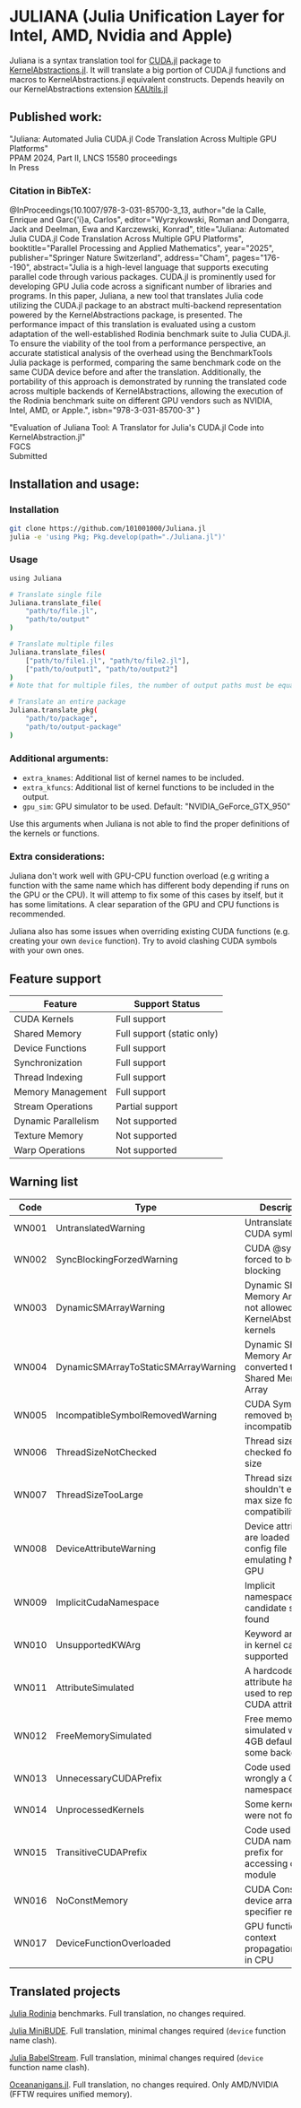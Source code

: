 # JULIANA (**J**ulia **U**nification **L**ayer for **I**ntel, **A**MD, **N**vidia and **A**pple)

Juliana is a syntax translation tool for [CUDA.jl](https://github.com/JuliaGPU/CUDA.jl) package to [KernelAbstractions.jl](https://github.com/JuliaGPU/KernelAbstractions.jl). It will translate a big portion of CUDA.jl functions and macros to KernelAbstractions.jl equivalent constructs. Depends heavily on our KernelAbstractions extension [KAUtils.jl](https://github.com/artecs-group/KAUtils.jl)

## Published work:
"Juliana: Automated Julia CUDA.jl Code Translation Across Multiple GPU Platforms" </br>
PPAM 2024, Part II, LNCS 15580 proceedings </br>
In Press </br>


### Citation in BibTeX:
@InProceedings{10.1007/978-3-031-85700-3_13,
    author="de la Calle, Enrique
    and Garc{\'i}a, Carlos",
    editor="Wyrzykowski, Roman
    and Dongarra, Jack
    and Deelman, Ewa
    and Karczewski, Konrad",
    title="Juliana: Automated Julia CUDA.jl Code Translation Across Multiple GPU Platforms",
    booktitle="Parallel Processing and Applied Mathematics",
    year="2025",
    publisher="Springer Nature Switzerland",
    address="Cham",
    pages="176--190",
    abstract="Julia is a high-level language that supports executing parallel code through various packages. CUDA.jl is prominently used for developing GPU Julia code across a significant number of libraries and programs. In this paper, Juliana, a new tool that translates Julia code utilizing the CUDA.jl package to an abstract multi-backend representation powered by the KernelAbstractions package, is presented. The performance impact of this translation is evaluated using a custom adaptation of the well-established Rodinia benchmark suite to Julia CUDA.jl. To ensure the viability of the tool from a performance perspective, an accurate statistical analysis of the overhead using the BenchmarkTools Julia package is performed, comparing the same benchmark code on the same CUDA device before and after the translation. Additionally, the portability of this approach is demonstrated by running the translated code across multiple backends of KernelAbstractions, allowing the execution of the Rodinia benchmark suite on different GPU vendors such as NVIDIA, Intel, AMD, or Apple.",
    isbn="978-3-031-85700-3"
}


"Evaluation of Juliana Tool:  A Translator for Julia's CUDA.jl Code into KernelAbstraction.jl" </br>
FGCS </br>
Submitted </br>

## Installation and usage:


### Installation
```bash
git clone https://github.com/101001000/Juliana.jl
julia -e 'using Pkg; Pkg.develop(path="./Juliana.jl")'
```


### Usage
```bash
using Juliana

# Translate single file
Juliana.translate_file(
    "path/to/file.jl",
    "path/to/output"
)

# Translate multiple files
Juliana.translate_files(
    ["path/to/file1.jl", "path/to/file2.jl"],
    ["path/to/output1", "path/to/output2"]
)
# Note that for multiple files, the number of output paths must be equal to the number of input files

# Translate an entire package
Juliana.translate_pkg(
    "path/to/package",
    "path/to/output-package"
)
```

### Additional arguments:
- `extra_knames`: Additional list of kernel names to be included.
- `extra_kfuncs`: Additional list of kernel functions to be included in the output.
- `gpu_sim`: GPU simulator to be used. Default: "NVIDIA_GeForce_GTX_950"

Use this arguments when Juliana is not able to find the proper definitions of the kernels or functions.

### Extra considerations:
Juliana don't work well with GPU-CPU function overload (e.g writing a function with the same name which has different body depending if runs on the GPU or the CPU). It will attemp to fix some of this cases by itself, but it has some limitations. A clear separation of the GPU and CPU functions is recommended.

Juliana also has some issues when overriding existing CUDA functions (e.g. creating your own `device` function). Try to avoid clashing CUDA symbols with your own ones.


## Feature support
| Feature | Support Status |
| ------- | ------------- |
| CUDA Kernels | Full support |
| Shared Memory | Full support (static only) |
| Device Functions | Full support |
| Synchronization | Full support |
| Thread Indexing | Full support |
| Memory Management | Full support |
| Stream Operations | Partial support |
| Dynamic Parallelism | Not supported |
| Texture Memory | Not supported |
| Warp Operations | Not supported |


## Warning list
| Code | Type | Description | Impact |
|------|------|-------------|---------|
| WN001 | UntranslatedWarning | Untranslated CUDA symbol | Non-critical |
| WN002 | SyncBlockingForzedWarning | CUDA @sync forced to be blocking | Performance impact |
| WN003 | DynamicSMArrayWarning | Dynamic Shared Memory Arrays not allowed inside KernelAbstractions kernels | Breaking |
| WN004 | DynamicSMArrayToStaticSMArrayWarning | Dynamic Shared Memory Array converted to Static Shared Memory Array | Requires const size |
| WN005 | IncompatibleSymbolRemovedWarning | CUDA Symbol removed by incompatibility | Breaking |
| WN006 | ThreadSizeNotChecked | Thread size not checked for max size | Performance risk |
| WN007 | ThreadSizeTooLarge | Thread size shouldn't exceed max size for compatibility | Compatibility risk |
| WN008 | DeviceAttributeWarning | Device attributes are loaded from a config file emulating Nvidia GPU | Simulation only |
| WN009 | ImplicitCudaNamespace | Implicit namespace candidate symbol found | Code conflict risk |
| WN010 | UnsupportedKWArg | Keyword argument in kernel call not supported | Breaking |
| WN011 | AttributeSimulated | A hardcoded attribute has been used to replace a CUDA attribute | Simulation only |
| WN012 | FreeMemorySimulated | Free memory simulated with 4GB default for some backends | Resource limitation |
| WN013 | UnnecessaryCUDAPrefix | Code used wrongly a CUDA namespace prefix | Code style |
| WN014 | UnprocessedKernels | Some kernels were not found | Breaking |
| WN015 | TransitiveCUDAPrefix | Code used a CUDA namespace prefix for accessing other module | Code style |
| WN016 | NoConstMemory | CUDA Const device array specifier removed | Performance impact |
| WN017 | DeviceFunctionOverloaded | GPU function with context propagation used in CPU | Potential conflict |

## Translated projects
[Julia Rodinia](https://github.com/JuliaParallel/rodinia) benchmarks. Full translation, no changes required.

[Julia MiniBUDE](https://github.com/UoB-HPC/miniBUDE/tree/main/src/julia/miniBUDE.jl). Full translation, minimal changes required (`device` function name clash).

[Julia BabelStream](https://github.com/UoB-HPC/BabelStream/tree/main/src/julia/JuliaStream.jl). Full translation, minimal changes required (`device` function name clash).

[Oceananigans.jl](https://github.com/CliMA/Oceananigans.jl). Full translation, no changes required. Only AMD/NVIDIA (FFTW requires unified memory).
